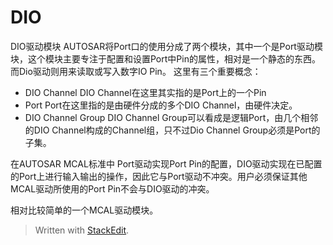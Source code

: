 # DIO
DIO驱动模块
AUTOSAR将Port口的使用分成了两个模块，其中一个是Port驱动模块，这个模块主要专注于配置和设置Port中Pin的属性，相对是一个静态的东西。而Dio驱动则用来读取或写入数字IO Pin。
这里有三个重要概念：
- DIO Channel
DIO Channel在这里其实指的是Port上的一个Pin
- Port
Port在这里指的是由硬件分成的多个DIO Channel，由硬件决定。
- DIO Channel Group
DIO Channel Group可以看成是逻辑Port，由几个相邻的DIO Channel构成的Channel组，只不过Dio Channel Group必须是Port的子集。

在AUTOSAR MCAL标准中
Port驱动实现Port Pin的配置，DIO驱动实现在已配置的Port上进行输入输出的操作，因此它与Port驱动不冲突。用户必须保证其他MCAL驱动所使用的Port Pin不会与DIO驱动的冲突。

相对比较简单的一个MCAL驱动模块。




> Written with [StackEdit](https://stackedit.io/).
<!--stackedit_data:
eyJoaXN0b3J5IjpbLTQzMzY0MzgzNCwxMTg3MjgxMTg3LC0xND
A4MDEwNDA0LC0xMTczMzQ5NzI2LDgyOTEwOTE0XX0=
-->